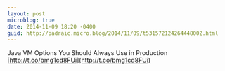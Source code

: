 ```yaml
---
layout: post
microblog: true
date: 2014-11-09 18:20 -0400
guid: http://padraic.micro.blog/2014/11/09/t531572124264448002.html
---
```

Java VM Options You Should Always Use in Production [http://t.co/bmg1cd8FUi](http://t.co/bmg1cd8FUi)
